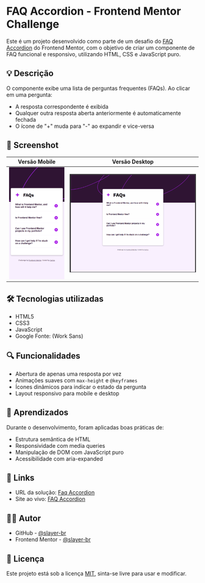# FAQ Accordion - Frontend Mentor Challenge
Este é um projeto desenvolvido como parte de um desafio do <a href="https://www.frontendmentor.io/challenges/faq-accordion-wyfFdeBwBz" target="_blank" rel="noopener noreferrer">FAQ Accordion</a> do Frontend Mentor, com o objetivo de criar um componente de FAQ funcional e responsivo, utilizando HTML, CSS e JavaScript puro.

## 💡 Descrição
O componente exibe uma lista de perguntas frequentes (FAQs). Ao clicar em uma pergunta:
- A resposta correspondente é exibida
- Qualquer outra resposta aberta anteriormente é automaticamente fechada
- O ícone de "+" muda para "-" ao expandir e vice-versa

## 📸 Screenshot
| Versão Mobile | Versão Desktop |
|---------------|----------------|
| ![Mobile](./assets/images/faq-accordion-mobile.gif) | ![Desktop](./assets/images/faq-accordion-desktop.gif) |

## 🛠️ Tecnologias utilizadas
- HTML5
- CSS3
- JavaScript 
- Google Fonte: (Work Sans)

## 🔍 Funcionalidades
- Abertura de apenas uma resposta por vez
- Animações suaves com `max-height` e `@keyframes`
- Ícones dinâmicos para indicar o estado da pergunta
- Layout responsivo para mobile e desktop

## 🎯 Aprendizados
Durante o desenvolvimento, foram aplicadas boas práticas de:
- Estrutura semântica de HTML
- Responsividade com media queries
- Manipulação de DOM com JavaScript puro
- Acessibilidade com aria-expanded

## 🔗 Links
- URL da solução: <a href="https://github.com/slayer-br/faq-accordion" target="_blank" rel="noopener noreferrer">Faq Accordion</a>
- Site ao vivo: <a href="https://slayer-br.github.io/faq-accordion/" target="_blank" rel="noopener noreferrer">FAQ Accordion</a>

## 👨‍💻 Autor
- GitHub - <a href="https://github.com/slayer-br" target="_blank" rel="noopener noreferrer">@slayer-br</a>
- Frontend Mentor - <a href="https://www.frontendmentor.io/profile/slayer-br" target="_blank" rel="noopener noreferrer">@slayer-br</a>

## 📝 Licença
Este projeto está sob a licença [MIT](LICENSE), sinta-se livre para usar e modificar.